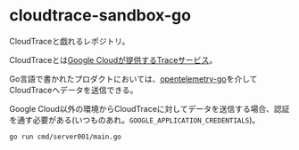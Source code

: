 # cloudtrace-sandbox-go

CloudTraceと戯れるレポジトリ。

CloudTraceとは[Google Cloudが提供するTraceサービス](https://cloud.google.com/trace/docs/overview)。

Go言語で書かれたプロダクトにおいては、[opentelemetry-go](https://github.com/open-telemetry/opentelemetry-go)を介してCloudTraceへデータを送信できる。

Google Cloud以外の環境からCloudTraceに対してデータを送信する場合、認証を通す必要がある(いつものあれ。`GOOGLE_APPLICATION_CREDENTIALS`)。

```bash
go run cmd/server001/main.go
```
